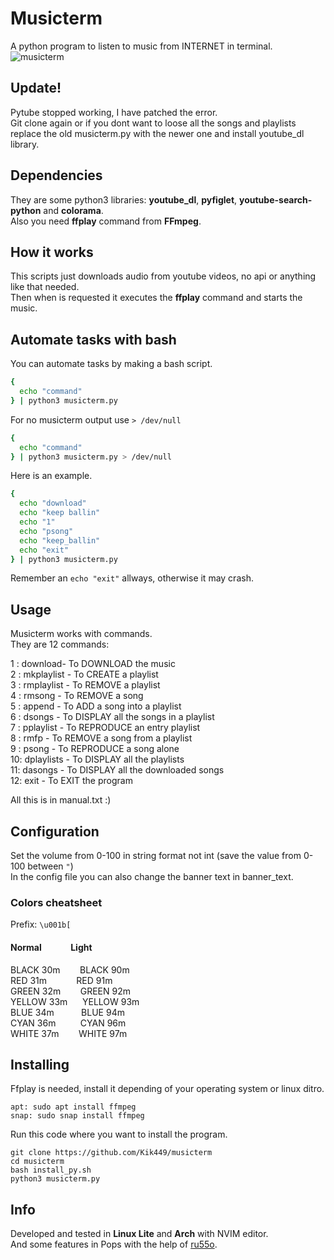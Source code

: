 # Musicterm
A python program to listen to music from INTERNET in terminal.
![musicterm](http://url/to/img.png)
## Update!
Pytube stopped working, I have patched the error.      
Git clone again or if you dont want to loose all the songs and playlists replace the old musicterm.py with the newer one and install youtube_dl library.
## Dependencies
They are some python3 libraries: **youtube_dl**, **pyfiglet**, **youtube-search-python** and **colorama**.                                                 
Also you need **ffplay** command from **FFmpeg**.

## How it works
This scripts just downloads audio from youtube videos, no api or anything like that needed.                 
Then when is requested it executes the **ffplay** command and starts the music.                                

## Automate tasks with bash
You can automate tasks by making a bash script.    
```bash
{
  echo "command"
} | python3 musicterm.py     
```
For no musicterm output use ```> /dev/null```
```bash
{
  echo "command"
} | python3 musicterm.py > /dev/null
```
Here is an example.
```bash
{
  echo "download" 
  echo "keep ballin"
  echo "1"
  echo "psong"
  echo "keep_ballin"
  echo "exit"
} | python3 musicterm.py     
```
Remember an ```echo "exit"``` allways, otherwise it may crash.
## Usage      
Musicterm works with commands.       
They are 12 commands:         
       
1 : download- To DOWNLOAD the music       
2 : mkplaylist - To CREATE a playlist         
3 : rmplaylist - To REMOVE a playlist        
4 : rmsong - To REMOVE a song        
5 : append - To ADD a song into a playlist        
6 : dsongs - To DISPLAY all the songs in a playlist        
7 : pplaylist - To REPRODUCE an entry playlist        
8 : rmfp - To REMOVE a song from a playlist        
9 : psong - To REPRODUCE a song alone       
10: dplaylists - To DISPLAY all the playlists       
11: dasongs - To DISPLAY all the downloaded songs        
12: exit - To EXIT the program          
       
All this is in manual.txt :)      
## Configuration        
Set the volume from 0-100 in string format not int (save the value from 0-100 between ```"```)           
In the config file you can also change the banner text in banner_text.
### Colors cheatsheet
Prefix: ```\u001b[```
#### Normal&nbsp;&nbsp;&nbsp;&nbsp;&nbsp;&nbsp;&nbsp;&nbsp;&nbsp;&nbsp;&nbsp;&nbsp;&nbsp;&nbsp;Light
BLACK 30m&nbsp;&nbsp;&nbsp;&nbsp;&nbsp;&nbsp;&nbsp;&nbsp;BLACK 90m   
RED 31m&nbsp;&nbsp;&nbsp;&nbsp;&nbsp;&nbsp;&nbsp;&nbsp;&nbsp;&nbsp;&nbsp;&nbsp;RED 91m    
GREEN 32m&nbsp;&nbsp;&nbsp;&nbsp;&nbsp;&nbsp;&nbsp; GREEN 92m      
YELLOW 33m&nbsp;&nbsp;&nbsp;&nbsp;&nbsp;&nbsp;YELLOW 93m      
BLUE 34m&nbsp;&nbsp;&nbsp;&nbsp;&nbsp;&nbsp;&nbsp;&nbsp;&nbsp;&nbsp;&nbsp;BLUE 94m            
CYAN 36m&nbsp;&nbsp;&nbsp;&nbsp;&nbsp;&nbsp;&nbsp;&nbsp;&nbsp;&nbsp;CYAN 96m      
WHITE 37m&nbsp;&nbsp;&nbsp;&nbsp;&nbsp;&nbsp;&nbsp;&nbsp;WHITE 97m     
## Installing
Ffplay is needed, install it depending of your operating system or linux ditro. 
```
apt: sudo apt install ffmpeg
snap: sudo snap install ffmpeg
```
Run this code where you want to install the program.       
```
git clone https://github.com/Kik449/musicterm
cd musicterm
bash install_py.sh
python3 musicterm.py
```
## Info
Developed and tested in **Linux Lite** and **Arch** with NVIM editor.      
And some features in Pops with the help of [ru55o](https://github.com/byru55o).
